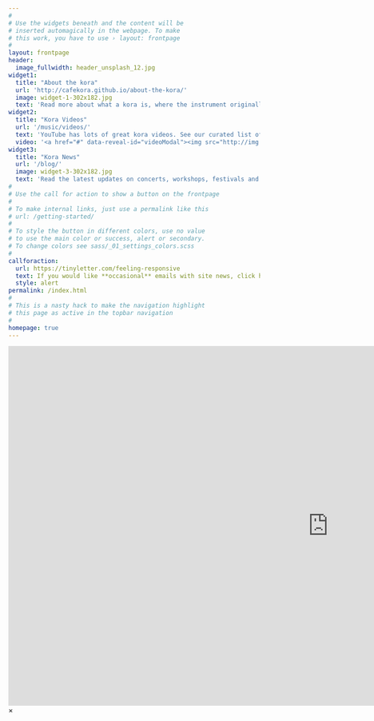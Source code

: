 ```yaml
---
#
# Use the widgets beneath and the content will be
# inserted automagically in the webpage. To make
# this work, you have to use › layout: frontpage
#
layout: frontpage
header:
  image_fullwidth: header_unsplash_12.jpg
widget1:
  title: "About the kora"
  url: 'http://cafekora.github.io/about-the-kora/'
  image: widget-1-302x182.jpg
  text: 'Read more about what a kora is, where the instrument originally comes from and how one is made.'
widget2:
  title: "Kora Videos"
  url: '/music/videos/'
  text: 'YouTube has lots of great kora videos. See our curated list of the very best.'
  video: '<a href="#" data-reveal-id="videoModal"><img src="http://img.youtube.com/vi/U8P9aQ0Phlo/maxresdefault.jpg" width="302" height="182" alt=""/></a>'
widget3:
  title: "Kora News"
  url: '/blog/'
  image: widget-3-302x182.jpg
  text: 'Read the latest updates on concerts, workshops, festivals and changes to this site.'
#
# Use the call for action to show a button on the frontpage
#
# To make internal links, just use a permalink like this
# url: /getting-started/
#
# To style the button in different colors, use no value
# to use the main color or success, alert or secondary.
# To change colors see sass/_01_settings_colors.scss
#
callforaction:
  url: https://tinyletter.com/feeling-responsive
  text: If you would like **occasional** emails with site news, click here ›
  style: alert
permalink: /index.html
#
# This is a nasty hack to make the navigation highlight
# this page as active in the topbar navigation
#
homepage: true
---
```

<div id="videoModal" class="reveal-modal large" data-reveal="">
  <div class="flex-video widescreen vimeo" style="display: block;">
    <iframe width="1280" height="720" src="https://www.youtube.com/embed/U8P9aQ0Phlo" frameborder="0" allowfullscreen></iframe>
  </div>
  <a class="close-reveal-modal">&#215;</a>
</div>
